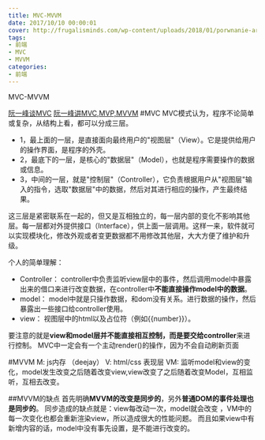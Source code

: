 ```yaml
---
title: MVC-MVVM
date: 2017/10/10 00:00:01
cover: http://frugalisminds.com/wp-content/uploads/2018/01/porwnanie-architektur-mvvm-i-mvc-ios-8-638.jpg
tags: 
- 前端
- MVC
- MVVM
categories: 
- 前端
---
```

MVC-MVVM
<!--more-->

[阮一峰谈MVC](http://www.ruanyifeng.com/blog/2007/11/mvc.html)
[阮一峰讲MVC,MVP,MVVM](http://www.ruanyifeng.com/blog/2015/02/mvcmvp_mvvm.html)
#MVC
MVC模式认为，程序不论简单或复杂，从结构上看，都可以分成三层。

- 1，最上面的一层，是直接面向最终用户的"视图层"（View）。它是提供给用户的操作界面，是程序的外壳。
- 2，最底下的一层，是核心的"数据层"（Model），也就是程序需要操作的数据或信息。
- 3，中间的一层，就是"控制层"（Controller），它负责根据用户从"视图层"输入的指令，选取"数据层"中的数据，然后对其进行相应的操作，产生最终结果。

这三层是紧密联系在一起的，但又是互相独立的，每一层内部的变化不影响其他层。每一层都对外提供接口（Interface），供上面一层调用。这样一来，软件就可以实现模块化，修改外观或者变更数据都不用修改其他层，大大方便了维护和升级。

个人的简单理解：
- Controller： controller中负责监听view层中的事件，然后调用model中暴露出来的借口来进行改变数据，在controller中**不能直接操作model中的数据**。
- model： model中就是只操作数据，和dom没有关系。进行数据的操作，然后暴露出一些接口给controller使用。
- view： 视图层中的html以及占位符（例如{{number}}）。

要注意的就是**view和model层并不能直接相互控制，而是要交给controller**来进行控制。
MVC中一定会有一个主动render()的操作，因为不会自动刷新页面

#MVVM
M: js内存  （deejay）
V:  html/css 表现层
VM:  监听model和view的变化，model发生改变之后随着改变view,view改变了之后随着改变Model，互相监听，互相去改变。


##MVVM的缺点
首先明确**MVVM的改变是同步的**，另外**普通DOM的事件处理也是同步的**。
同步造成的缺点就是：view每改动一次，model就会改变 ，VM中的每一次变化也都会重新渲染view，所以造成很大的性能问题。
而且如果view中有新增内容的话，model中没有事先设置，是不能进行改变的。


